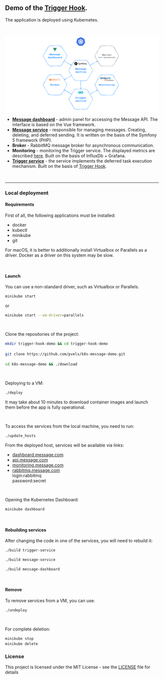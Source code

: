 ## Demo of the [Trigger Hook](https://github.com/pvelx/triggerhook).  

The application is deployed using Kubernetes.

<br/>

![General scheme](./service_scheme.png)

- **[Message dashboard](https://github.com/pvelx/message-dashboard-demo)** - admin panel for accessing the Message API. The interface is based on the Vue framework.
- **[Message service](https://github.com/pvelx/message-service-demo)** - responsible for managing messages. Creating, deleting, and deferred sending. It is written on the basis of the Symfony 5 framework (PHP).
- **Broker** - RabbitMQ message broker for asynchronous communication.
- **Monitoring** - monitoring the Trigger service. The displayed metrics are described [here](https://github.com/pvelx/triggerhook#principle-of-operation). Built on the basis of InfluxDb + Grafana.
- **[Trigger service](https://github.com/pvelx/trigger-service-demo)** - the service implements the deferred task execution mechanism. Built on the basis of [Trigger Hook](https://github.com/pvelx/triggerhook).

<br/>

---

### Local deployment
#### Requirements
First of all, the following applications must be installed:
- docker
- kubectl
- minikube
- git

For macOS, it is better to additionally install Virtualbox or Parallels as a driver. Docker as a driver on this system may be slow. 

<br/>

#### Launch
You can use a non-standard driver, such as Virtualbox or Parallels.
```bash
minikube start
```
or
```bash
minikube start --vm-driver=parallels
```

<br/>

Clone the repositories of the project:
```bash
mkdir trigger-hook-demo && cd trigger-hook-demo

git clone https://github.com/pvelx/k8s-message-demo.git

cd k8s-message-demo && ./download
```

<br/>

Deploying to a VM:
```bash
./deploy
```

It may take about 10 minutes to download container images and launch them before the app is fully operational.

<br/>

To access the services from the local machine, you need to run:
```bash
./update_hosts
```
From the deployed host, services will be available via links:
- [dashboard.message.com](http://dashboard.message.com)
- [api.message.com](http://api.message.com)
- [monitoring.message.com](http://monitoring.message.com/d/yw-A1jaMk/task-service)
- [rabbitmq.message.com](http://rabbitmq.message.com)  
    login:rabbitmq  
    password:secret

<br/>

Opening the Kubernetes Dashboard:
```bash
minikube dashboard
```

<br/>

#### Rebuilding services
After changing the code in one of the services, you will need to rebuild it:

```bash
./build trigger-service
```

```bash
./build message-service
```

```bash
./build message-dashboard
```

<br/>

#### Remove
To remove services from a VM, you can use:
```bash
./undeploy
```

<br/>

For complete deletion:
```bash
minikube stop
minikube delete
```


### License

This project is licensed under the MIT License - see the [LICENSE](LICENSE) file for details
